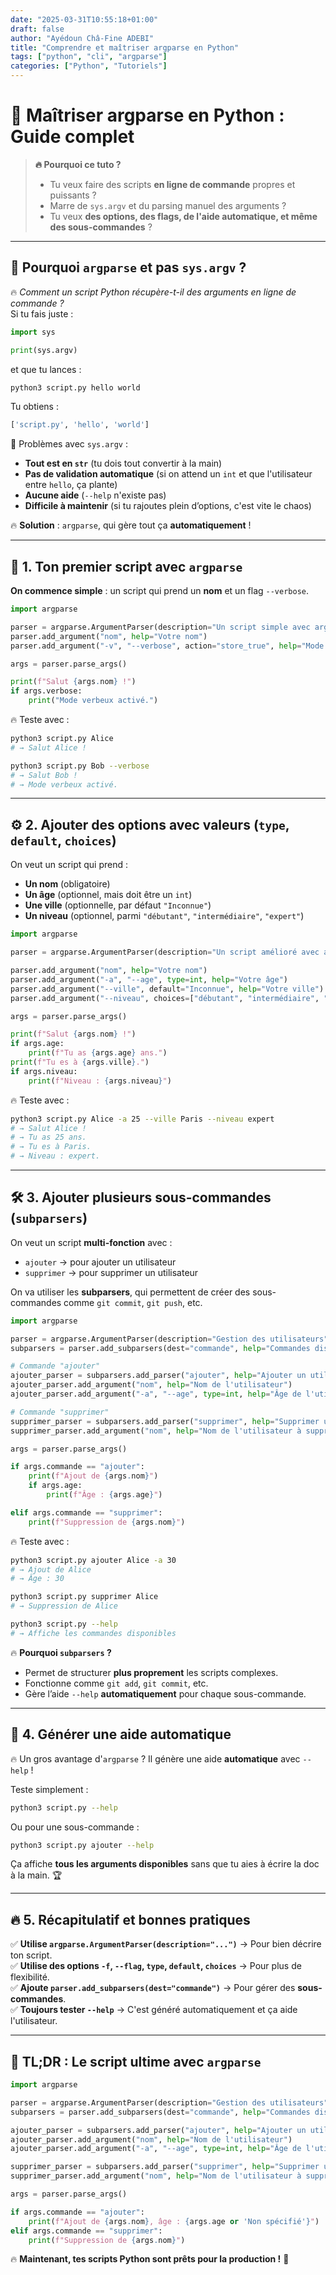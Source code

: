 ```yaml
---
date: "2025-03-31T10:55:18+01:00"
draft: false
author: "Ayédoun Châ-Fine ADEBI"
title: "Comprendre et maîtriser argparse en Python"
tags: ["python", "cli", "argparse"]
categories: ["Python", "Tutoriels"]
---
```


# 🚀 Maîtriser argparse en Python : Guide complet

> **🔥 Pourquoi ce tuto ?**
>
> - Tu veux faire des scripts **en ligne de commande** propres et puissants ?
> - Marre de `sys.argv` et du parsing manuel des arguments ?
> - Tu veux **des options, des flags, de l'aide automatique, et même des sous-commandes** ?

---

## 📌 Pourquoi `argparse` et pas `sys.argv` ?

🔥 _Comment un script Python récupère-t-il des arguments en ligne de commande ?_  
Si tu fais juste :

```python
import sys

print(sys.argv)
```

et que tu lances :

```bash
python3 script.py hello world
```

Tu obtiens :

```bash
['script.py', 'hello', 'world']
```

🤔 Problèmes avec `sys.argv` :

- **Tout est en `str`** (tu dois tout convertir à la main)
- **Pas de validation automatique** (si on attend un `int` et que l'utilisateur entre `hello`, ça plante)
- **Aucune aide** (`--help` n'existe pas)
- **Difficile à maintenir** (si tu rajoutes plein d’options, c'est vite le chaos)

🔥 **Solution** : `argparse`, qui gère tout ça **automatiquement** !

---

## 🚀 1. Ton premier script avec `argparse`

**On commence simple** : un script qui prend un **nom** et un flag `--verbose`.

```python
import argparse

parser = argparse.ArgumentParser(description="Un script simple avec argparse")
parser.add_argument("nom", help="Votre nom")
parser.add_argument("-v", "--verbose", action="store_true", help="Mode verbeux")

args = parser.parse_args()

print(f"Salut {args.nom} !")
if args.verbose:
    print("Mode verbeux activé.")
```

🔥 Teste avec :

```bash
python3 script.py Alice
# → Salut Alice !

python3 script.py Bob --verbose
# → Salut Bob !
# → Mode verbeux activé.
```

---

## ⚙️ 2. Ajouter des options avec valeurs (`type`, `default`, `choices`)

On veut un script qui prend :

- **Un nom** (obligatoire)
- **Un âge** (optionnel, mais doit être un `int`)
- **Une ville** (optionnelle, par défaut `"Inconnue"`)
- **Un niveau** (optionnel, parmi `"débutant"`, `"intermédiaire"`, `"expert"`)

```python
import argparse

parser = argparse.ArgumentParser(description="Un script amélioré avec argparse")

parser.add_argument("nom", help="Votre nom")
parser.add_argument("-a", "--age", type=int, help="Votre âge")
parser.add_argument("--ville", default="Inconnue", help="Votre ville")
parser.add_argument("--niveau", choices=["débutant", "intermédiaire", "expert"], help="Votre niveau")

args = parser.parse_args()

print(f"Salut {args.nom} !")
if args.age:
    print(f"Tu as {args.age} ans.")
print(f"Tu es à {args.ville}.")
if args.niveau:
    print(f"Niveau : {args.niveau}")
```

🔥 Teste avec :

```bash
python3 script.py Alice -a 25 --ville Paris --niveau expert
# → Salut Alice !
# → Tu as 25 ans.
# → Tu es à Paris.
# → Niveau : expert.
```

---

## 🛠️ 3. Ajouter plusieurs sous-commandes (`subparsers`)

On veut un script **multi-fonction** avec :

- `ajouter` → pour ajouter un utilisateur
- `supprimer` → pour supprimer un utilisateur

On va utiliser les **subparsers**, qui permettent de créer des sous-commandes comme `git commit`, `git push`, etc.

```python
import argparse

parser = argparse.ArgumentParser(description="Gestion des utilisateurs")
subparsers = parser.add_subparsers(dest="commande", help="Commandes disponibles")

# Commande "ajouter"
ajouter_parser = subparsers.add_parser("ajouter", help="Ajouter un utilisateur")
ajouter_parser.add_argument("nom", help="Nom de l'utilisateur")
ajouter_parser.add_argument("-a", "--age", type=int, help="Âge de l'utilisateur")

# Commande "supprimer"
supprimer_parser = subparsers.add_parser("supprimer", help="Supprimer un utilisateur")
supprimer_parser.add_argument("nom", help="Nom de l'utilisateur à supprimer")

args = parser.parse_args()

if args.commande == "ajouter":
    print(f"Ajout de {args.nom}")
    if args.age:
        print(f"Âge : {args.age}")

elif args.commande == "supprimer":
    print(f"Suppression de {args.nom}")
```

🔥 Teste avec :

```bash
python3 script.py ajouter Alice -a 30
# → Ajout de Alice
# → Âge : 30

python3 script.py supprimer Alice
# → Suppression de Alice

python3 script.py --help
# → Affiche les commandes disponibles
```

🔥 **Pourquoi `subparsers` ?**

- Permet de structurer **plus proprement** les scripts complexes.
- Fonctionne comme `git add`, `git commit`, etc.
- Gère l’aide `--help` **automatiquement** pour chaque sous-commande.

---

## 📜 4. Générer une aide automatique

🔥 Un gros avantage d'`argparse` ? Il génère une aide **automatique** avec `--help` !

Teste simplement :

```bash
python3 script.py --help
```

Ou pour une sous-commande :

```bash
python3 script.py ajouter --help
```

Ça affiche **tous les arguments disponibles** sans que tu aies à écrire la doc à la main. 🏆

---

## 🔥 5. Récapitulatif et bonnes pratiques

✅ **Utilise `argparse.ArgumentParser(description="...")`** → Pour bien décrire ton script.  
✅ **Utilise des options `-f`, `--flag`, `type`, `default`, `choices`** → Pour plus de flexibilité.  
✅ **Ajoute `parser.add_subparsers(dest="commande")`** → Pour gérer des **sous-commandes**.  
✅ **Toujours tester `--help`** → C'est généré automatiquement et ça aide l'utilisateur.

---

## 🎯 TL;DR : Le script ultime avec `argparse`

```python
import argparse

parser = argparse.ArgumentParser(description="Gestion des utilisateurs")
subparsers = parser.add_subparsers(dest="commande", help="Commandes disponibles")

ajouter_parser = subparsers.add_parser("ajouter", help="Ajouter un utilisateur")
ajouter_parser.add_argument("nom", help="Nom de l'utilisateur")
ajouter_parser.add_argument("-a", "--age", type=int, help="Âge de l'utilisateur")

supprimer_parser = subparsers.add_parser("supprimer", help="Supprimer un utilisateur")
supprimer_parser.add_argument("nom", help="Nom de l'utilisateur à supprimer")

args = parser.parse_args()

if args.commande == "ajouter":
    print(f"Ajout de {args.nom}, âge : {args.age or 'Non spécifié'}")
elif args.commande == "supprimer":
    print(f"Suppression de {args.nom}")
```

🔥 **Maintenant, tes scripts Python sont prêts pour la production !** 🚀
